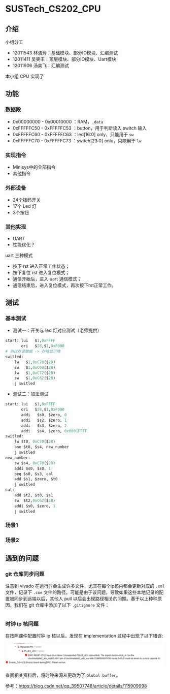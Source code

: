 # SUSTech_CS202_CPU

## 介绍

小组分工

- 12011543 林洁芳：基础模块、部分IO模块、汇编测试
- 12011411 吴笑丰：顶层模块、部分IO模块、Uart模块
- 12011906 汤奕飞：汇编测试

本小组 CPU 实现了

## 功能

### 数据段

- 0x00000000 - 0x00010000 ：RAM，`.data`
- 0xFFFFFC50 - 0xFFFFFC53 ：button，用于判断读入 switch 输入
- 0xFFFFFC60 - 0xFFFFFC63 ：led[16:0] only，只能用于 `sw`
- 0xFFFFFC70 - 0xFFFFFC73 ：switch[23:0] onlu，只能用于 `lw`

### 实现指令

- Minisys中的全部指令
- 其他指令

### 外部设备

- 24个拨码开关
- 17个 Led 灯
- 3个按钮

### 其他实现

- UART
- 性能优化？

uart 三种模式

- 按下 rst 进入正常工作状态；
- 按下复位 rst 进入复位模式；
- 通信开始后，进入 uart 通信模式；
- 通信结束后，进入复位模式，再次按下rst正常工作。

## 测试

### 基本测试

- 测试一：开关与 led 灯对应测试（老师提供）

```python
start: lui   $1,0xFFFF			
       ori   $28,$1,0xF000
# 测试存读数据 -> 存啥显示啥        		
switled:								
	lw   $1,0xC70($28)				
	sw   $1,0xC60($28)				
	lw   $1,0xC72($28)
	sw   $1,0xC62($28)	
	j switled
```

- 测试二：加法测试

```python
start: lui   $1,0xFFFF			
       ori   $28,$1,0xF000
       addi   $s0, $zero, 0
       addi   $s2, $zero, 1
       addi   $s3, $zero, 2
       addi   $s4, $zero, 0x0001FFFF
switled:
	lw $t0, 0xC70($28)
	bne $t0, $s4, new_number
	j switled
new_number:									
	sw $s4, 0xC70($28)				
	addi $s0, $s0, 1
	beq $s0, $s3, cal
	add $s1, $zero, $t0
	j switled
cal:
	add $t2, $t0, $s1
	sw  $t2,0xC62($28)
	addi $s0, $zero, 1
	j switled
```

### 场景1

### 场景2

## 遇到的问题

### git 仓库同步问题

注意到 vivado 在运行时会生成许多文件，尤其在每个ip核内都会更新对应的 `.xml` 文件，记录下 `.coe` 文件的路径。可能是由于该问题，导致如果这些本地记录的配置被同步到远端以后，其他人 pull 以后会出现路径相关的问题。基于以上种种原因，我们在 git 仓库中添加了以下 `.gitignore` 文件：

```gitignore

```

### 时钟 ip 核问题

在按照课件配置时钟 ip 核以后，发现在 implementation 过程中出现了以下错误:

![](images/clock_ip.png)


查阅相关资料后，将时钟来源从更改为了 `Global buffer`。

参考：https://blog.csdn.net/qq_39507748/article/details/115909998